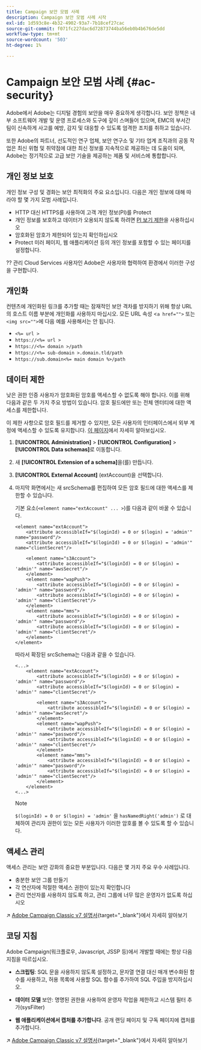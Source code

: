 ```yaml
---
title: Campaign 보안 모범 사례
description: Campaign 보안 모범 사례 시작
exl-id: 1d593c8e-4b32-4902-93a7-7b18cef27cac
source-git-commit: f071fc227dac6d72873744ba56eb0b4b676de5dd
workflow-type: tm+mt
source-wordcount: '503'
ht-degree: 1%

---
```


# Campaign 보안 모범 사례 {#ac-security}

Adobe에서 Adobe는 디지털 경험의 보안을 매우 중요하게 생각합니다. 보안 정책은 내부 소프트웨어 개발 및 운영 프로세스와 도구에 깊이 스며들어 있으며, EMC의 부서간 팀이 신속하게 사고를 예방, 감지 및 대응할 수 있도록 엄격한 조치를 취하고 있습니다.

또한 Adobe의 파트너, 선도적인 연구 업체, 보안 연구소 및 기타 업계 조직과의 공동 작업은 최신 위협 및 취약점에 대한 최신 정보를 지속적으로 제공하는 데 도움이 되며, Adobe는 정기적으로 고급 보안 기술을 제공하는 제품 및 서비스에 통합합니다.

## 개인 정보 보호

개인 정보 구성 및 경화는 보안 최적화의 주요 요소입니다. 다음은 개인 정보에 대해 따라야 할 몇 가지 모범 사례입니다.

* HTTP 대신 HTTPS를 사용하여 고객 개인 정보(PI)를 Protect
* 개인 정보를 보호하고 데이터가 오용되지 않도록 하려면 [PI 보기 제한](../dev/restrict-pi-view.md)을 사용하십시오
* 암호화된 암호가 제한되어 있는지 확인하십시오
* Protect 미러 페이지, 웹 애플리케이션 등의 개인 정보를 포함할 수 있는 페이지를 설정합니다.

?? 관리 Cloud Services 사용자인 Adobe은 사용자와 협력하여 환경에서 이러한 구성을 구현합니다.

## 개인화

컨텐츠에 개인화된 링크를 추가할 때는 잠재적인 보안 격차를 방지하기 위해 항상 URL의 호스트 이름 부분에 개인화를 사용하지 마십시오. 모든 URL 속성 &lt;`a href="">` 또는 `<img src="">`에 다음 예를 사용해서는 안 됩니다.

* `<%= url >`
* `https://<%= url >`
* `https://<%= domain >/path`
* `https://<%= sub-domain >.domain.tld/path`
* `https://sub.domain<%= main domain %>/path`

## 데이터 제한

낮은 권한 인증 사용자가 암호화된 암호를 액세스할 수 없도록 해야 합니다. 이를 위해 다음과 같은 두 가지 주요 방법이 있습니다. 암호 필드에만 또는 전체 엔터티에 대한 액세스를 제한합니다.

이 제한 사항으로 암호 필드를 제거할 수 있지만, 모든 사용자의 인터페이스에서 외부 계정에 액세스할 수 있도록 유지합니다. [이 페이지](../dev/restrict-pi-view.md)에서 자세히 알아보십시오.

1. **[!UICONTROL Administration]** > **[!UICONTROL Configuration]** > **[!UICONTROL Data schemas]**&#x200B;로 이동합니다.

1. 새 **[!UICONTROL Extension of a schema]**&#x200B;을(를) 만듭니다.

1. **[!UICONTROL External Account]** (extAccount)을 선택합니다.

1. 마지막 화면에서는 새 srcSchema를 편집하여 모든 암호 필드에 대한 액세스를 제한할 수 있습니다.

   기본 요소(`<element name="extAccount" ... >`)를 다음과 같이 바꿀 수 있습니다.

   ```
   <element name="extAccount">
       <attribute accessibleIf="$(loginId) = 0 or $(login) = 'admin'" name="password"/>
       <attribute accessibleIf="$(loginId) = 0 or $(login) = 'admin'" name="clientSecret"/>
   
       <element name="s3Account">
           <attribute accessibleIf="$(loginId) = 0 or $(login) = 'admin'" name="awsSecret"/>
       </element>
       <element name="wapPush">
           <attribute accessibleIf="$(loginId) = 0 or $(login) = 'admin'" name="password"/>
           <attribute accessibleIf="$(loginId) = 0 or $(login) = 'admin'" name="clientSecret"/>
       </element>
       <element name="mms">
           <attribute accessibleIf="$(loginId) = 0 or $(login) = 'admin'" name="password"/>
           <attribute accessibleIf="$(loginId) = 0 or $(login) = 'admin'" name="clientSecret"/>
       </element>
   </element>
   ```

   따라서 확장된 srcSchema는 다음과 같을 수 있습니다.

   ```
   <...>
       <element name="extAccount">
           <attribute accessibleIf="$(loginId) = 0 or $(login) = 'admin'" name="password"/>
           <attribute accessibleIf="$(loginId) = 0 or $(login) = 'admin'" name="clientSecret"/>
   
           <element name="s3Account">
               <attribute accessibleIf="$(loginId) = 0 or $(login) = 'admin'" name="awsSecret"/>
           </element>
           <element name="wapPush">
               <attribute accessibleIf="$(loginId) = 0 or $(login) = 'admin'" name="password"/>
               <attribute accessibleIf="$(loginId) = 0 or $(login) = 'admin'" name="clientSecret"/>
           </element>
           <element name="mms">
               <attribute accessibleIf="$(loginId) = 0 or $(login) = 'admin'" name="password"/>
               <attribute accessibleIf="$(loginId) = 0 or $(login) = 'admin'" name="clientSecret"/>
           </element>
       </element>
   <...> 
   ```

   >[!NOTE]
   >
   >`$(loginId) = 0 or $(login) = 'admin'` 을 `hasNamedRight('admin')` 로 대체하여 관리자 권한이 있는 모든 사용자가 이러한 암호를 볼 수 있도록 할 수 있습니다.


## 액세스 관리

액세스 관리는 보안 강화의 중요한 부분입니다. 다음은 몇 가지 주요 우수 사례입니다.

* 충분한 보안 그룹 만들기
* 각 연산자에 적절한 액세스 권한이 있는지 확인합니다
* 관리 연산자를 사용하지 않도록 하고, 관리 그룹에 너무 많은 운영자가 없도록 하십시오

↗️ [Adobe Campaign Classic v7 설명서](https://experienceleague.adobe.com/docs/campaign-classic/using/installing-campaign-classic/security-privacy/access-management.html?lang=en#webapp-operator){target=&quot;_blank&quot;}에서 자세히 알아보기

## 코딩 지침

Adobe Campaign(워크플로우, Javascript, JSSP 등)에서 개발할 때에는 항상 다음 지침을 따르십시오.

* **스크립팅**: SQL 문을 사용하지 않도록 설정하고, 문자열 연결 대신 매개 변수화된 함수를 사용하고, 허용 목록에 사용할 SQL 함수를 추가하여 SQL 주입을 방지하십시오.

* **데이터 모델** 보안: 명명된 권한을 사용하여 운영자 작업을 제한하고 시스템 필터 추가(sysFilter)

* **웹 애플리케이션에서 캡처를 추가합니다**. 공개 랜딩 페이지 및 구독 페이지에 캡처를 추가합니다.

↗️ [Adobe Campaign Classic v7 설명서](https://experienceleague.adobe.com/docs/campaign-classic/using/installing-campaign-classic/security-privacy/scripting-coding-guidelines.html?lang=en#installing-campaign-classic){target=&quot;_blank&quot;}에서 자세히 알아보기
